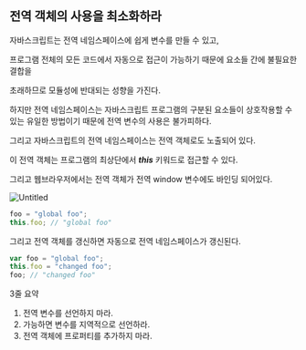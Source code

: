 ## 전역 객체의 사용을 최소화하라

자바스크립트는 전역 네임스페이스에 쉽게 변수를 만들 수 있고,

프로그램 전체의 모든 코드에서 자동으로 접근이 가능하기 때문에 요소들 간에 불필요한 결합을

초래하므로 모듈성에 반대되는 성향을 가진다.

하지만 전역 네임스페이스는 자바스크립트 프로그램의 구분된 요소들이 상호작용할 수 있는 유일한 방법이기 때문에 전역 변수의 사용은 불가피하다.

그리고 자바스크립트의 전역 네임스페이스는 전역 객체로도 노출되어 있다.

이 전역 객체는 프로그램의 최상단에서 **_this_** 키워드로 접근할 수 있다.

그리고 웹브라우저에서는 전역 객체가 전역 window 변수에도 바인딩 되어있다.

![Untitled](https://s3-us-west-2.amazonaws.com/secure.notion-static.com/82986192-a3a4-40a6-9b1e-ffa1c17ff210/Untitled.png)

```jsx
foo = "global foo";
this.foo; // "global foo"
```

그리고 전역 객체를 갱신하면 자동으로 전역 네임스페이스가 갱신된다.

```jsx
var foo = "global foo";
this.foo = "changed foo";
foo; // "changed foo"
```

3줄 요약

1. 전역 변수를 선언하지 마라.
2. 가능하면 변수를 지역적으로 선언하라.
3. 전역 객체에 프로퍼티를 추가하지 마라.
